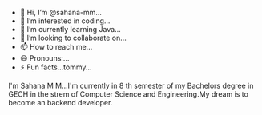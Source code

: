 - 👋 Hi, I’m @sahana-mm...
- 👀 I’m interested in coding...
- 🌱 I’m currently learning Java...
- 💞️ I’m looking to collaborate on...
- 📫 How to reach me...
- 😄 Pronouns:...
- ⚡ Fun facts...tommy...

<!--
sahana-mm/sahana-mm is a ✨ special ✨ repository because its `README.md` (this file) appears on your GitHub profile.
You can click the Preview link to take a look at your changes.
-->
I'm Sahana M M...I'm currently in 8 th semester of my Bachelors degree in GECH in the strem of Computer Science and Engineering.My dream is to become an backend developer.

